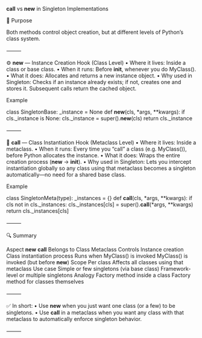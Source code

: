 **call** vs **new** in Singleton Implementations

🧩 Purpose

Both methods control object creation, but at different levels of Python’s class system.

⸻

⚙️ **new** — Instance Creation Hook (Class Level)
• Where it lives: Inside a class or base class.
• When it runs: Before **init**, whenever you do MyClass().
• What it does: Allocates and returns a new instance object.
• Why used in Singleton:
Checks if an instance already exists; if not, creates one and stores it.
Subsequent calls return the cached object.

Example

class SingletonBase:
\_instance = None
def **new**(cls, \*args, \*\*kwargs):
if cls.\_instance is None:
cls.\_instance = super().**new**(cls)
return cls.\_instance

⸻

🧠 **call** — Class Instantiation Hook (Metaclass Level)
• Where it lives: Inside a metaclass.
• When it runs: Every time you “call” a class (e.g. MyClass()), before Python allocates the instance.
• What it does: Wraps the entire creation process (**new** → **init**).
• Why used in Singleton:
Lets you intercept instantiation globally so any class using that metaclass becomes a singleton automatically—no need for a shared base class.

Example

class SingletonMeta(type):
\_instances = {}
def **call**(cls, *args, \*\*kwargs):
if cls not in cls.\_instances:
cls.\_instances[cls] = super().**call**(*args, \*\*kwargs)
return cls.\_instances[cls]

⸻

🔍 Summary

Aspect **new** **call**
Belongs to Class Metaclass
Controls Instance creation Class instantiation process
Runs when MyClass() is invoked MyClass() is invoked (but before **new**)
Scope Per class Affects all classes using that metaclass
Use case Simple or few singletons (via base class) Framework-level or multiple singletons
Analogy Factory method inside a class Factory method for classes themselves

⸻

✅ In short:
• Use **new** when you just want one class (or a few) to be singletons.
• Use **call** in a metaclass when you want any class with that metaclass to automatically enforce singleton behavior.

⸻
